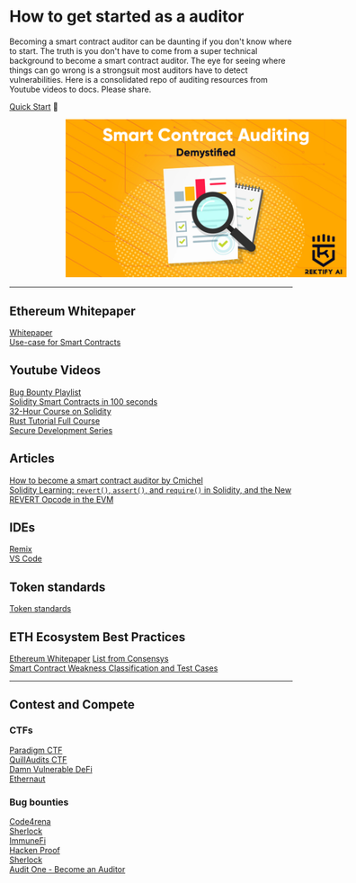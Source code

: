 # How to get started as a auditor

Becoming a smart contract auditor can be daunting if you don't know where to start. The truth is you don't have to come from a super technical background to become a smart contract auditor. The eye for seeing where things can go wrong is a strongsuit most auditors have to detect vulnerabilities. Here is a consolidated repo of auditing resources from Youtube videos to docs. Please share. </br>

[Quick Start](https://start.blockchainhax.com) 🎊

<!-- image -->
<p align="center">
  <img src="Demystifying-1.jpg" alt="" width="500" class="center" style="margin-left: 100px;"/>
</p>

----
## Ethereum Whitepaper
[Whitepaper](https://ethereum.org/en/whitepaper/) </br>
[Use-case for Smart Contracts](https://www.youtube.com/watch?v=kdvVwGrV7ec)

## Youtube Videos
[Bug Bounty Playlist](https://youtube.com/playlist?list=PLKB0wJ6ZsFfHOFFJijZTdQFUvwMS6oZg7) </br>
[Solidity Smart Contracts in 100 seconds](https://www.youtube.com/watch?v=kdvVwGrV7ec) </br>
[32-Hour Course on Solidity](https://www.youtube.com/watch?v=gyMwXuJrbJQ) </br>
[Rust Tutorial Full Course](https://www.youtube.com/watch?v=ygL_xcavzQ4) </br>
[Secure Development Series](https://www.youtube.com/playlist?list=PLdJRkA9gCKOONBSlcifqLig_ZTyG_YLqz)

## Articles
[How to become a smart contract auditor by Cmichel](https://cmichel.io/how-to-become-a-smart-contract-auditor/) <br>
[Solidity Learning: ```revert()```, ```assert()```, and ```require()``` in Solidity, and the New REVERT Opcode in the EVM](https://medium.com/blockchannel/the-use-of-revert-assert-and-require-in-solidity-and-the-new-revert-opcode-in-the-evm-1a3a7990e06e)

## IDEs
[Remix](https://remix.ethereum.org/) </br>
[VS Code](https://code.visualstudio.com/download)

## Token standards
[Token standards](https://ethereum.org/en/developers/docs/standards/tokens/)

## ETH Ecosystem Best Practices
[Ethereum Whitepaper](https://ethereum.org/en/whitepaper/)
[List from Consensys](https://consensys.github.io/smart-contract-best-practices/) </br>
[Smart Contract Weakness Classification and Test Cases](https://swcregistry.io)

----
## Contest and Compete

### CTFs
[Paradigm CTF](https://ctf.paradigm.xyz) </br>
[QuillAudits CTF](https://quillctf.super.site) </br>
[Damn Vulnerable DeFi](https://www.damnvulnerabledefi.xyz) </br>
[Ethernaut](https://ethernaut.openzeppelin.com)

### Bug bounties
[Code4rena](https://code4rena.com) </br>
[Sherlock](https://www.sherlock.xyz) </br>
[ImmuneFi](https://immunefi.com) </br>
[Hacken Proof](https://hackenproof.com) </br>
[Sherlock](https://www.sherlock.xyz) </br>
[Audit One - Become an Auditor](https://www.auditone.io) </br>


